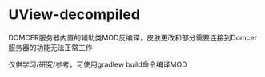 # UView-decompiled
DOMCER服务器内置的辅助类MOD反编译，皮肤更改和部分需要连接到Domcer服务器的功能无法正常工作

仅供学习/研究/参考，可使用gradlew build命令编译MOD
